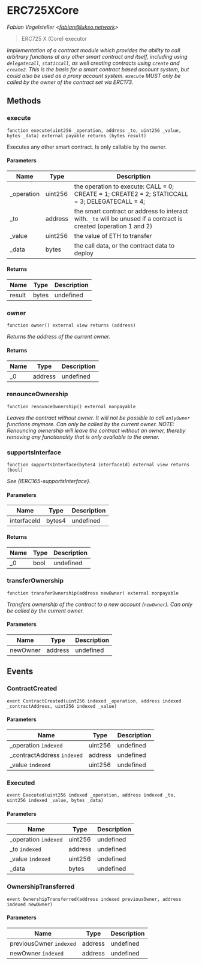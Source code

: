 # ERC725XCore

*Fabian Vogelsteller &lt;fabian@lukso.network&gt;*

> ERC725 X (Core) executor



*Implementation of a contract module which provides the ability to call arbitrary functions at any other smart contract and itself, including using `delegatecall`, `staticcall`, as well creating contracts using `create` and `create2`. This is the basis for a smart contract based account system, but could also be used as a proxy account system. `execute` MUST only be called by the owner of the contract set via ERC173.*

## Methods

### execute

```solidity
function execute(uint256 _operation, address _to, uint256 _value, bytes _data) external payable returns (bytes result)
```

Executes any other smart contract. Is only callable by the owner.



#### Parameters

| Name | Type | Description |
|---|---|---|
| _operation | uint256 | the operation to execute: CALL = 0; CREATE = 1; CREATE2 = 2; STATICCALL = 3; DELEGATECALL = 4;
| _to | address | the smart contract or address to interact with. `_to` will be unused if a contract is created (operation 1 and 2)
| _value | uint256 | the value of ETH to transfer
| _data | bytes | the call data, or the contract data to deploy

#### Returns

| Name | Type | Description |
|---|---|---|
| result | bytes | undefined

### owner

```solidity
function owner() external view returns (address)
```



*Returns the address of the current owner.*


#### Returns

| Name | Type | Description |
|---|---|---|
| _0 | address | undefined

### renounceOwnership

```solidity
function renounceOwnership() external nonpayable
```



*Leaves the contract without owner. It will not be possible to call `onlyOwner` functions anymore. Can only be called by the current owner. NOTE: Renouncing ownership will leave the contract without an owner, thereby removing any functionality that is only available to the owner.*


### supportsInterface

```solidity
function supportsInterface(bytes4 interfaceId) external view returns (bool)
```



*See {IERC165-supportsInterface}.*

#### Parameters

| Name | Type | Description |
|---|---|---|
| interfaceId | bytes4 | undefined

#### Returns

| Name | Type | Description |
|---|---|---|
| _0 | bool | undefined

### transferOwnership

```solidity
function transferOwnership(address newOwner) external nonpayable
```



*Transfers ownership of the contract to a new account (`newOwner`). Can only be called by the current owner.*

#### Parameters

| Name | Type | Description |
|---|---|---|
| newOwner | address | undefined



## Events

### ContractCreated

```solidity
event ContractCreated(uint256 indexed _operation, address indexed _contractAddress, uint256 indexed _value)
```





#### Parameters

| Name | Type | Description |
|---|---|---|
| _operation `indexed` | uint256 | undefined |
| _contractAddress `indexed` | address | undefined |
| _value `indexed` | uint256 | undefined |

### Executed

```solidity
event Executed(uint256 indexed _operation, address indexed _to, uint256 indexed _value, bytes _data)
```





#### Parameters

| Name | Type | Description |
|---|---|---|
| _operation `indexed` | uint256 | undefined |
| _to `indexed` | address | undefined |
| _value `indexed` | uint256 | undefined |
| _data  | bytes | undefined |

### OwnershipTransferred

```solidity
event OwnershipTransferred(address indexed previousOwner, address indexed newOwner)
```





#### Parameters

| Name | Type | Description |
|---|---|---|
| previousOwner `indexed` | address | undefined |
| newOwner `indexed` | address | undefined |



